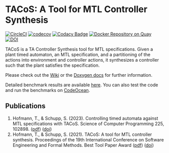 # TACoS: A Tool for MTL Controller Synthesis

[![CircleCI](https://circleci.com/gh/morxa/tacos.svg?style=shield)](https://circleci.com/gh/morxa/tacos)
[![codecov](https://codecov.io/gh/morxa/tacos/branch/master/graph/badge.svg?token=6TOV7K7YS7)](https://codecov.io/gh/morxa/tacos)
[![Codacy Badge](https://app.codacy.com/project/badge/Grade/6372f01df5ac4d8790b5ef885f72ed39)](https://www.codacy.com/gh/morxa/tacos/dashboard?utm_source=github.com&amp;utm_medium=referral&amp;utm_content=morxa/tacos&amp;utm_campaign=Badge_Grade)
[![Docker Repository on Quay](https://quay.io/repository/morxa/tacos/status "Docker Repository on Quay")](https://quay.io/repository/morxa/tacos)
[![DOI](https://zenodo.org/badge/268736294.svg)](https://zenodo.org/badge/latestdoi/268736294)

TACoS is a TA Controller Synthesis tool for MTL specifications. Given a plant timed automaton, an MTL specification, and a partitioning of the actions into environment and controller actions, it synthesizes a controller such that the plant satisfies the specification.

Please check out the [Wiki](https://github.com/morxa/tacos/wiki) or the [Doxygen docs](https://morxa.github.io/tacos/) for further information.

Detailed benchmark results are available [here](https://github.com/morxa/tacos/wiki/Benchmarks).
You can also test the code and run the benchmarks on [CodeOcean](https://codeocean.com/capsule/29cca1d1-f515-4389-a5dd-3cea7acbb925/).

## Publications

1. Hofmann, T., & Schupp, S. (2023). Controlling timed automata against MTL specifications with TACoS. Science of Computer Programming 225, 102898. ([pdf](https://kbsg.rwth-aachen.de/papers/scico2023-tacos.pdf)) ([doi](https://doi.org/10.1016/j.scico.2022.102898))
2. Hofmann, T., & Schupp, S. (2021). TACoS: A tool for MTL controller synthesis. Proceedings of the 19th International Conference on Software Engineering and Formal Methods. Best Tool Paper Award ([pdf](https://kbsg.rwth-aachen.de/papers/sefm21-tacos.pdf)) ([doi](http://doi.org/10.1007/978-3-030-92124-8_21))
